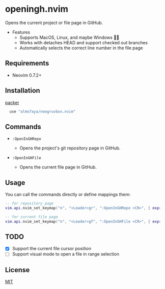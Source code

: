 # openingh.nvim
Opens the current project or file page in GitHub.
  - Features
    - Supports MacOS, Linux, and maybe Windows 🤷‍♂️
    - Works with detaches HEAD and support checked out branches
    - Automatically selects the correct line number in the file page 

## Requirements

  - Neovim 0.7.2+

## Installation

[packer](https://github.com/wbthomason/packer.nvim)

```lua
  use "almo7aya/neogruvbox.nvim"
```

## Commands

- `:OpenInGHRepo`
  - Opens the project's git repository page in GitHub.

- `:OpenInGHFile`
  - Opens the current file page in GitHub.

## Usage

You can call the commands directly or define mappings them:

```lua
-- for repository page
vim.api.nvim_set_keymap("n", "<Leader>gr", ":OpenInGHRepo <CR>", { expr = true, noremap = true })

-- for current file page
vim.api.nvim_set_keymap("n", "<Leader>gf", ":OpenInGHFile <CR>", { expr = true, noremap = true })
```

## TODO
  - [x] Support the current file cursor position
  - [ ] Support visual mode to open a file in range selection 

## License
[MIT](./LICENSE)

